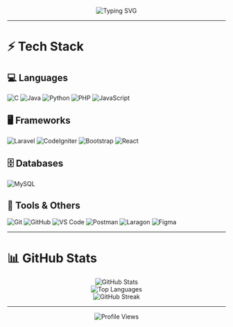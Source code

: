 <!-- Animasi Ketik -->
<p align="center">
  <img src="https://readme-typing-svg.demolab.com?font=Fira+Code&size=24&pause=1000&color=0A66C2&center=true&vCenter=true&width=600&lines=Welcome+to+my+GitHub!;Always+Learning+New+Things" alt="Typing SVG" />
</p>

---

# ⚡ Tech Stack

## 💻 Languages

![C](https://img.shields.io/badge/C-00599C?style=flat&logo=c&logoColor=white)
![Java](https://img.shields.io/badge/Java-ED8B00?style=flat&logo=java&logoColor=white)
![Python](https://img.shields.io/badge/Python-3776AB?style=flat&logo=python&logoColor=FFD43B)
![PHP](https://img.shields.io/badge/PHP-777BB4?style=flat&logo=php&logoColor=white)
![JavaScript](https://img.shields.io/badge/JavaScript-F7DF1E?style=flat&logo=javascript&logoColor=000)

## 🖥️ Frameworks

![Laravel](https://img.shields.io/badge/Laravel-FF2D20?style=flat&logo=laravel&logoColor=white)
![CodeIgniter](https://img.shields.io/badge/CodeIgniter%204-EF4223?style=flat&logo=codeigniter&logoColor=white)
![Bootstrap](https://img.shields.io/badge/Bootstrap-7952B3?style=flat&logo=bootstrap&logoColor=white)
![React](https://img.shields.io/badge/React-61DAFB?style=flat&logo=react&logoColor=20232A)

## 🗄️ Databases

![MySQL](https://img.shields.io/badge/MySQL-4479A1?style=flat&logo=mysql&logoColor=white)

## 🔧 Tools & Others

![Git](https://img.shields.io/badge/Git-F05032?style=flat&logo=git&logoColor=white)
![GitHub](https://img.shields.io/badge/GitHub-181717?style=flat&logo=github&logoColor=white)
![VS Code](https://img.shields.io/badge/VS%20Code-007ACC?style=flat&logo=visual-studio-code&logoColor=white)
![Postman](https://img.shields.io/badge/Postman-FF6C37?style=flat&logo=postman&logoColor=white)
![Laragon](https://img.shields.io/badge/Laragon-0E83CD?style=flat&logo=laragon&logoColor=white)
![Figma](https://img.shields.io/badge/Figma-F24E1E?style=flat&logo=figma&logoColor=white)

---

# 📊 GitHub Stats

<p align="center">
  <img src="https://github-readme-stats.vercel.app/api?username=doeta&show_icons=true&title_color=0A66C2&icon_color=0A66C2&text_color=000000&bg_color=FFFFFF" alt="GitHub Stats" />
  <br/>
  <img src="https://github-readme-stats.vercel.app/api/top-langs/?username=doeta&layout=compact&title_color=0A66C2&text_color=000000&bg_color=FFFFFF" alt="Top Languages" />
  <br/>
  <img src="https://github-readme-streak-stats.herokuapp.com?user=doeta&hide_border=false&ring=0A66C2&fire=0A66C2&currStreakLabel=0A66C2&background=FFFFFF&stroke=000000&sideNums=0A66C2&sideLabels=000000&dates=000000" alt="GitHub Streak" />
</p>

---

<!-- Visitor Counter -->
<p align="center">
  <img src="https://komarev.com/ghpvc/?username=doeta&label=Profile%20Views&color=0A66C2&style=flat" alt="Profile Views" />
</p>
